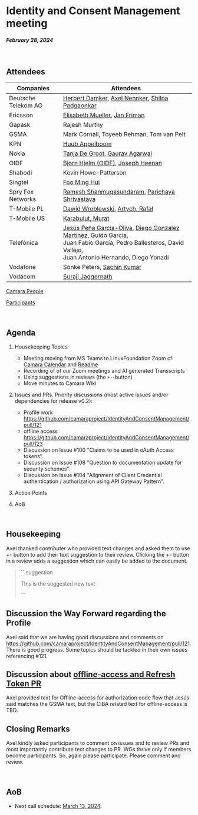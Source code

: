 # Identity and Consent Management meeting

#### *February 28, 2024*

<br>

## Attendees

| Companies | Attendees |
| --------- | --------- |
| Deutsche Telekom AG | [Herbert Damker](https://wiki.camaraproject.org/display/~hdamker), [Axel Nennker](https://wiki.camaraproject.org/display/~ignisvulpis), [Shilpa Padgaonkar](https://wiki.camaraproject.org/display/~shilpa.padgaonkar) |
| Ericsson  | [Elisabeth Mueller](https://wiki.camaraproject.org/display/~elisabethmueller), [Jan Friman](https://wiki.camaraproject.org/display/~Jan_Friman) |
| Gapask    | Rajesh Murthy |
| GSMA      | Mark Cornall, Toyeeb Rehman, Tom van Pelt |
| KPN       | [Huub Appelboom](https://github.com/HuubAppelboom) |
| Nokia     | [Tanja De Groot](https://wiki.camaraproject.org/display/~TanjaDeGroot), [Gaurav Agarwal](https://wiki.camaraproject.org/display/~gaurav2192) |
| OIDF      | [Bjorn Hjelm (OIDF)](https://github.com/bhjelm), [Joseph Heenan](https://github.com/jogu)  |
| Shabodi   | Kevin Howe-Patterson |
| Singtel   | [Foo Ming Hui](https://wiki.camaraproject.org/display/~mhfoo) |
| Spry Fox Networks | [Ramesh Shanmugasundaram](https://wiki.camaraproject.org/display/~sfnuser), [Parichaya Shrivastava](https://wiki.camaraproject.org/display/~lfsfn) |
| T-Mobile PL | [Dawid Wroblewski](https://github.com/DT-DawidWroblewski), [Artych, Rafał](https://wiki.camaraproject.org/display/~rart) |
| T-Mobile US | [Karabulut, Murat](https://wiki.camaraproject.org/display/~gmuratk) |
| Telefónica | [Jesús Peña García-Oliva](https://github.com/jpengar), [Diego Gonzalez Martínez](https://github.com/diegogonmar), Guido García,<br> Juan Fabio García, Pedro Ballesteros, David Vallejo,<br> Juan Antonio Hernando, Diego Yonadi |
| Vodafone  | Sönke Peters, [Sachin Kumar](https://wiki.camaraproject.org/display/~sachinvodafone)|
| Vodacom | [Surajj Jaggernath](https://wiki.camaraproject.org/display/~surajjj) |

[Camara People](https://wiki.camaraproject.org/browsepeople.action)

[Participants](https://github.com/camaraproject/Governance/blob/main/PARTICIPANTS.MD)

<br>

## Agenda

1. Housekeeping Topics
   - Meeting moving from MS Teams to LinuxFoundation Zoom cf [Camara Calendar](https://lists.camaraproject.org/calendar) and [Readme](https://github.com/camaraproject/IdentityAndConsentManagement/blob/main/README.md)
   - Recording of of our Zoom meetings and AI generated Transscripts
   - Using suggestions in reviews (the `+-`-button)
   - Move minutes to Camara Wiki
3. Issues and PRs. Priority discussions (most active issues and/or dependencies for release v0.2):
    - Profile work [https://github.com/camaraproject/IdentityAndConsentManagement/pull/121 ](https://github.com/camaraproject/IdentityAndConsentManagement/issues/122)
    - offline access https://github.com/camaraproject/IdentityAndConsentManagement/pull/123
    - Discussion on Issue #100 "Claims to be used in oAuth Access tokens".
    - Discussion on Issue #108 "Question to documentation update for security schemes".
    - Discussion on Issue #104 "Alignment of Client Credential authentication / authorization using API Gateway Pattern".

5. Action Points
6. AoB

<br>

## Housekeeping 

Axel thanked contributer who provided text changes and asked them to use +- button to add their text suggestion to their review. Clicking the +- button in a review adds a suggestion which can easily be added to the document.

> \`\`\`suggestion
> 
> This is the suggested new text
> 
> \`\`\` 


## Discussion the Way Forward regarding the Profile

Axel said that we are having good discussions and comments on https://github.com/camaraproject/IdentityAndConsentManagement/pull/121.
There is good progress. Some topics should be tackled in their own issues referencing #121.


## Discussion about [offline-access and Refresh Token PR](https://github.com/camaraproject/IdentityAndConsentManagement/pull/123)

Axel provided text for Offline-access for authorization code flow that Jesús said matches the GSMA text, but the CIBA related text for offline-access is TBD.

## Closing Remarks

Axel kindly asked participants to comment on issues and to review PRs and most importantly contribute text changes to PR.
WGs thrive only if members become participants. So, again please participate. Please comment and review.



<br>

## AoB

- Next call schedule: [March 13, 2024](https://lists.camaraproject.org/g/sp-icm/viewevent?repeatid=57069&eventid=2258113&calstart=2024-03-13).
